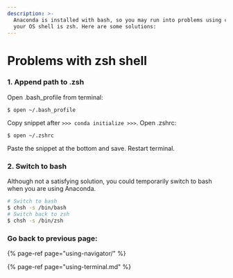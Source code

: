 ```yaml
---
description: >-
  Anaconda is installed with bash, so you may run into problems using conda if
  your OS shell is zsh. Here are some solutions:
---
```


# Problems with zsh shell

### 1. Append path to .zsh

Open .bash\_profile from terminal:

```text
$ open ~/.bash_profile
```

Copy snippet after  `>>> conda initialize >>>`. Open .zshrc:

```text
$ open ~/.zshrc
```

Paste the snippet at the bottom and save. Restart terminal. 

### 2. Switch to bash 

Although not a satisfying solution, you could temporarily switch to bash when you are using Anaconda.

```bash
# Switch to bash
$ chsh -s /bin/bash
# Switch back to zsh
$ chsh -s /bin/zsh
```

### Go back to previous page:

{% page-ref page="using-navigator/" %}

{% page-ref page="using-terminal.md" %}


